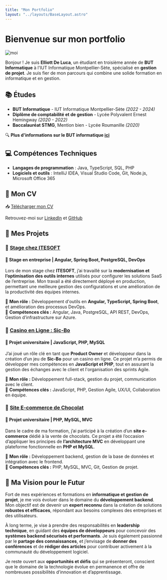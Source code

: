 ```yaml
---
title: "Mon Portfolio"
layout: "../layouts/BaseLayout.astro"
---
```


# Bienvenue sur mon portfolio

![moi](/portfolio/img/moi.jpg)

Bonjour ! Je suis **Elliott De Luca**, un étudiant en troisième année de **BUT Informatique** à l'IUT Informatique Montpellier-Sète, spécialisé en **gestion de projet**. Je suis fier de mon parcours qui combine une solide formation en informatique et en gestion.

## 📚 Études

- **BUT Informatique** - IUT Informatique Montpellier-Sète *(2022 - 2024)*
- **Diplôme de comptabilité et de gestion** - Lycée Polyvalent Ernest Hemingway *(2020 - 2022)*
- **Baccalauréat STMG**, Mention bien - Lycée Roumanille *(2020)*

🔍 **Plus d'informations sur le BUT informatique [ici](/portfolio/but/)**

## 💻 Compétences Techniques

- **Langages de programmation** : Java, TypeScript, SQL, PHP
- **Logiciels et outils** : IntelliJ IDEA, Visual Studio Code, Git, Node.js, Microsoft Office 365

## 📄 Mon CV

📥 [Télécharger mon CV](/portfolio/cv.pdf)

Retrouvez-moi sur 
[LinkedIn](https://www.linkedin.com/in/elliott-de-luca-53b945293/)
et [GitHub](https://github.com/Pilgrimeru)

## 💼 Mes Projets

### 🏢 [Stage chez ITESOFT](/portfolio/projets/projet3/)

#### 📌 Stage en entreprise | Angular, Spring Boot, PostgreSQL, DevOps

Lors de mon stage chez **ITESOFT**, j’ai travaillé sur la **modernisation et l’optimisation des outils internes** utilisés pour configurer les solutions SaaS de l’entreprise. Mon travail a été directement déployé en production, permettant une meilleure gestion des configurations et une amélioration de la productivité des équipes internes.

🔹 **Mon rôle :** Développement d'outils en **Angular, TypeScript, Spring Boot**, et amélioration des processus DevOps.  
🔹 **Compétences clés :** Angular, Java, PostgreSQL, API REST, DevOps, Gestion d’infrastructure sur Azure.

### 🎲 [Casino en Ligne : Sic-Bo](/portfolio/projets/projet2/)

#### 📌 Projet universitaire | JavaScript, PHP, MySQL

J’ai joué un rôle clé en tant que **Product Owner** et développeur dans la création d’un jeu de **Sic-Bo** pour un casino en ligne. Ce projet m’a permis de développer mes compétences en **JavaScript et PHP**, tout en assurant la gestion des échanges avec le client et l'organisation des sprints Agile.

🔹 **Mon rôle :** Développement full-stack, gestion du projet, communication avec le client.  
🔹 **Compétences clés :** JavaScript, PHP, Gestion Agile, UX/UI, Collaboration en équipe.  

### 🍫 [Site E-commerce de Chocolat](/portfolio/projets/projet1/)

#### 📌 Projet universitaire | PHP, MySQL, MVC

Dans le cadre de ma formation, j’ai participé à la création d’un **site e-commerce** dédié à la vente de chocolats. Ce projet a été l’occasion d’appliquer les principes de **l’architecture MVC** en développant une plateforme fonctionnelle en **PHP et MySQL**.

🔹 **Mon rôle :** Développement backend, gestion de la base de données et intégration avec le frontend.  
🔹 **Compétences clés :** PHP, MySQL, MVC, Git, Gestion de projet.  

## 🔮 Ma Vision pour le Futur

Fort de mes expériences et formations en **informatique et gestion de projet**, je me vois évoluer dans le domaine du **développement backend**. Mon objectif est de devenir un **expert reconnu** dans la création de solutions **robustes et efficaces**, répondant aux besoins complexes des entreprises et des utilisateurs.

À long terme, je vise à prendre des responsabilités en **leadership technique**, en guidant des **équipes de développeurs** pour concevoir des **systèmes backend sécurisés et performants**. Je suis également passionné par le **partage des connaissances**, et j’envisage de **donner des conférences** et de **rédiger des articles** pour contribuer activement à la communauté du développement logiciel.

Je reste ouvert aux **opportunités et défis** qui se présenteront, conscient que le domaine de la technologie évolue en permanence et offre de nombreuses possibilités d’innovation et d’apprentissage.
